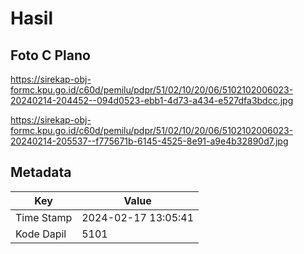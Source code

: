 # Hasil

## Foto C Plano

https://sirekap-obj-formc.kpu.go.id/c60d/pemilu/pdpr/51/02/10/20/06/5102102006023-20240214-204452--094d0523-ebb1-4d73-a434-e527dfa3bdcc.jpg

https://sirekap-obj-formc.kpu.go.id/c60d/pemilu/pdpr/51/02/10/20/06/5102102006023-20240214-205537--f775671b-6145-4525-8e91-a9e4b32890d7.jpg


## Metadata

| Key        | Value               |
| ---------- | ------------------- |
| Time Stamp | 2024-02-17 13:05:41 |
| Kode Dapil | 5101                |



